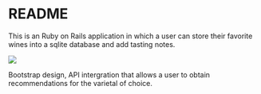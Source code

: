 # README

This is an Ruby on Rails application in which a user can store their favorite wines into a sqlite database and add tasting notes.

<a href="https://imgur.com/0PwvAwp"><img src="https://i.imgur.com/0PwvAwpm.gif"/></a>


 Bootstrap design, API intergration that allows a user to obtain recommendations for the varietal of choice.


